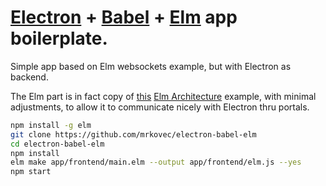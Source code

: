 # [Electron](http://electron.atom.io/)  + [Babel](https://babeljs.io/)  + [Elm](http://elm-lang.org/)  app boilerplate.

Simple app based on Elm websockets example, but with Electron as backend. 

The Elm part is in fact copy of [this](https://github.com/evancz/elm-architecture-tutorial/blob/master/examples/7-websockets.elm) [Elm Architecture](https://github.com/evancz/elm-architecture-tutorial/) example, with minimal adjustments, to allow it to communicate nicely with Electron thru portals.

```bash
npm install -g elm
git clone https://github.com/mrkovec/electron-babel-elm
cd electron-babel-elm
npm install
elm make app/frontend/main.elm --output app/frontend/elm.js --yes
npm start
```

